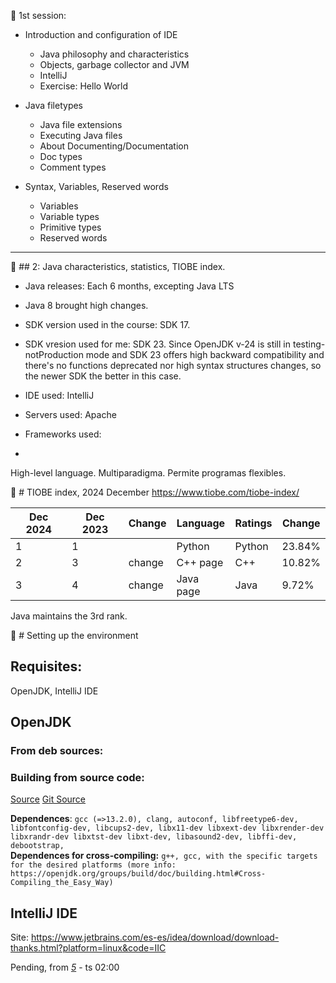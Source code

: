 🔸 1st session:

* Introduction and configuration of IDE
	- Java philosophy and characteristics
	- Objects, garbage collector and JVM
	- IntelliJ
	- Exercise: Hello World  

*	Java filetypes  
	-	Java file extensions
	-	Executing Java files
	-	About Documenting/Documentation
	-	Doc types
	-	Comment types
	
*	Syntax, Variables, Reserved words  
	-	Variables
	-	Variable types
	-	Primitive types
	-	Reserved words
***
	
🔸 ## 2: Java characteristics, statistics, TIOBE index.

- Java releases: Each 6 months, excepting Java LTS
- Java 8 brought high changes.

- SDK version used in the course: SDK 17.
- SDK vresion used for me: SDK 23.
Since OpenJDK v-24 is still in testing-notProduction mode and SDK 23 offers high backward compatibility and there's no functions deprecated nor high syntax structures changes, so the newer SDK the better in this case.

- IDE used: IntelliJ
- Servers used: Apache
- Frameworks used:
- 

High-level language. Multiparadigma. Permite programas flexibles.

🔸 # TIOBE index, 2024 December
https://www.tiobe.com/tiobe-index/

| Dec 2024 | Dec 2023 | Change | Language | Ratings | Change |
|---|---|---|---|---|---|
| 1 | 1 |  | Python | Python | 23.84% | +9.98% |
| 2 | 3 | change | C++ page | C++ | 10.82% | +0.81% |
| 3 | 4 | change | Java page | Java | 9.72% | +1.73% |

Java maintains the 3rd rank.


🔸 # Setting up the environment

## Requisites:
OpenJDK, IntelliJ IDE

## OpenJDK
### From deb sources:

### Building from source code:
[Source](https://openjdk.org/groups/build/doc/building.html)
[Git Source](https://github.com/openjdk/jdk23u/blob/master/doc/building.md#getting-the-source-code)

**Dependences**: `gcc (=>13.2.0), clang, autoconf, libfreetype6-dev, libfontconfig-dev, libcups2-dev, libx11-dev libxext-dev libxrender-dev libxrandr-dev libxtst-dev libxt-dev, libasound2-dev, libffi-dev, debootstrap, `  
**Dependences for cross-compiling:** `g++, gcc, with the specific targets for the desired platforms (more info: https://openjdk.org/groups/build/doc/building.html#Cross-Compiling_the_Easy_Way)`  

## IntelliJ IDE
Site: https://www.jetbrains.com/es-es/idea/download/download-thanks.html?platform=linux&code=IIC  

Pending, from [*5*](https://www.youtube.com/watch?v=wNIG7xV9Vbk&list=PLkVpKYNT_U9cD2VjlxgCsLzGCItSB9WUX&index=5) - ts 02:00

